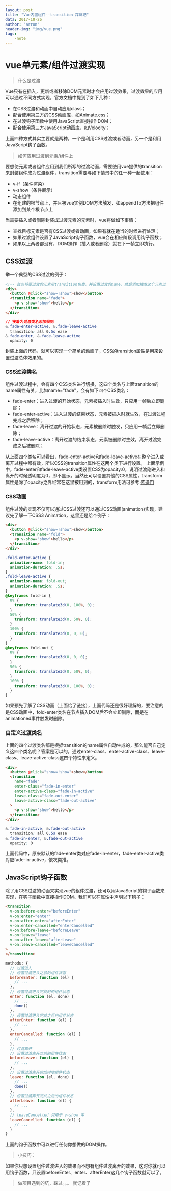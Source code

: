 ```yaml
---
layout: post
title: "Vue内置组件--transition 踩坑记"
data: 2017-10-26
author: "arron"
header-img: "img/vue.png"
tags: 
    -note
---
```

# **vue**单元素/组件过渡实现

> 什么是过渡

Vue只有在插入，更新或者移除DOM元素时才会应用过渡效果，过渡效果的应用可以通过不同方式实现，官方文档中提到了如下几种：

 - 在CSS过渡和动画中自动应用class；
 - 配合使用第三方的CSS动画库，如Animate.css；
 - 在过渡钩子函数中使用JavaScript直接操作DOM；
 - 配合使用第三方JavaScript动画库，如Velocity；

 上面四种方式其实主要就是两种，一个是利用CSS过渡或者动画，另一个是利用JavaScript钩子函数。

 > 如何应用过渡到元素/组件上

 要想使元素或者组件应用到我们所写的过渡动画，需要使用vue提供的transition来封装组件成为过渡组件，transition需要与如下情景中的任一种一起使用：
  - v-if（条件渲染）
  - v-show（条件展示）
  - 动态组件
  - 在组建的根节点上，并且被vue实例DOM方法触发，如appendTo方法把组件添加到某个根节点上

  当需要插入或者删除封装成过渡元素的元素时，vue将做如下事情：

  - 查找目标元素是否有CSS过渡或者动画，如果有就在适当的时候进行处理；
  - 如果过渡组件设置了JavaScript钩子函数，vue会在相应阶段调用钩子函数；
  - 如果以上两者都没有，DOM操作（插入或者删除）就在下一帧立即执行。

## CSS过渡
 
举一个典型的CSS过渡的例子：

``` html
<!-- 首先将要过渡的元素用transition包裹，并设置过渡的name，然后添加触发这个元素过渡的按钮（实际项目中不一定是按钮，任何能触发过渡组件的DOM操作的操作都可以） -->
<div>
  <button @click="show=!show">show</button>
  <transition name="fade">
    <p v-show="show">hello</p>
  </transition>
</div>

```

``` css
// 接着为过渡类名添加规则
&.fade-enter-active, &.fade-leave-active
  transition: all 0.5s ease     
&.fade-enter, &.fade-leave-active
  opacity: 0 

```
封装上面的代码，就可以实现一个简单的动画了，CSS的transition属性是用来设置过渡总体效果的。

### CSS过渡类名

组件过渡过程中，会有四个CSS类名进行切换，这四个类名与上面transition的name属性有关，比如name="fade"，会有如下四个CSS类名：

 - fade-enter：进入过渡的开始状态，元素被插入时生效，只应用一帧后立即删除；
 - fade-enter-active：进入过渡的结束状态，元素被插入时就生效，在过渡过程完成之后移除；
 - fade-leave：离开过渡的开始状态，元素被删除时触发，只应用一帧后立即删除；
 - fade-leave-active：离开过渡的结束状态，元素被删除时生效，离开过渡完成之后被删除；

 从上面四个类名可以看出，fade-enter-active和fade-leave-active在整个进入或离开过程中都有效，所以CSS的transition属性在这两个类下进行设置。 
上面示例中，fade-enter和fade-leave-active类设置CSS为opacity:0，说明过渡刚进入和离开的时候透明度为0，即不显示。当然还可以设置其他的CSS属性，transform属性是除了opacity之外经常在这里被用到的，transform用法可参考 [传送门]('http://www.w3school.com.cn/cssref/pr_transform.asp')

### CSS动画

组件过渡的实现不仅可以通过CSS过渡还可以通过CSS动画(animation)实现，建议先了解一下CSS3 Animation，这里还是给个例子：

``` html
<div>
  <button @click="show=!show">show</button>
  <transition name="fold">
    <p v-show="show">hello</p>
  </transition>
</div>
```
``` css
.fold-enter-active {
  animation-name: fold-in;
  animation-duration: .5s;
}
.fold-leave-active {
  animation-name: fold-out;
  animation-duration: .5s;
}
@keyframes fold-in {
  0% {
    transform: translate3d(0, 100%, 0);
  }
  50% {
    transform: translate3d(0, 50%, 0);
  }
  100% {
    transform: translate3d(0, 0, 0);
  }
}
@keyframes fold-out {
  0% {
    transform: translate3d(0, 0, 0);
  }
  50% {
    transform: translate3d(0, 50%, 0);
  }
  100% {
    transform: translate3d(0, 100%, 0);
  }
}
```
如果预先了解了CSS动画（上面给了链接），上面代码还是很好理解的，要注意的是CSS动画中，fold-enter类名在节点插入DOM后不会立即删除，而是在animationed事件触发时删除。

### 自定义过渡类名

上面的四个过渡类名都是根据transition的name属性自动生成的，那么能否自己定义这四个类名呢？答案是可以的，通过enter-class、enter-active-class、leave-class、leave-active-class这四个特性来定义。

``` html
<div>
  <button @click="show=!show">show</button>
  <transition 
    name="fade"
    enter-class="fade-in-enter"
    enter-active-class="fade-in-active"
    leave-class="fade-out-enter"
    leave-active-class="fade-out-active"
  >
    <p v-show="show">hello</p>
  </transition>
</div>
```
``` css
&.fade-in-active, &.fade-out-active
  transition: all 0.5s ease     
&.fade-in-enter, &.fade-out-active
  opacity: 0 
```
上面代码中，原来默认的fade-enter类对应fade-in-enter，fade-enter-active类对应fade-in-active，依次类推。

## JavaScript钩子函数

除了用CSS过渡的动画来实现vue的组件过渡，还可以用JavaScript的钩子函数来实现，在钩子函数中直接操作DOM。我们可以在属性中声明以下钩子：

``` html 
<transition
  v-on:before-enter="beforeEnter"
  v-on:enter="enter"
  v-on:after-enter="afterEnter"
  v-on:enter-cancelled="enterCancelled"
  v-on:before-leave="beforeLeave"
  v-on:leave="leave"
  v-on:after-leave="afterLeave"
  v-on:leave-cancelled="leaveCancelled"
>
</transition>
```
``` js
methods: {
  // 过渡进入
  // 设置过渡进入之前的组件状态
  beforeEnter: function (el) {
    // ...
  },
  // 设置过渡进入完成时的组件状态
  enter: function (el, done) {
    // ...
    done()
  },
  // 设置过渡进入完成之后的组件状态
  afterEnter: function (el) {
    // ...
  },
  enterCancelled: function (el) {
    // ...
  },
  // 过渡离开
  // 设置过渡离开之前的组件状态
  beforeLeave: function (el) {
    // ...
  },
  // 设置过渡离开完成时地组件状态
  leave: function (el, done) {
    // ...
    done()
  },
  // 设置过渡离开完成之后的组件状态
  afterLeave: function (el) {
    // ...
  },
  // leaveCancelled 只用于 v-show 中
  leaveCancelled: function (el) {
    // ...
  }
}
```
上面的钩子函数中可以进行任何你想做的DOM操作。


> 小技巧：

如果你只想设置组件过渡进入的效果而不想有组件过渡离开的效果，这时你就可以用钩子函数，只设置beforeEnter、enter、afterEnter这几个钩子函数就可以了。

> 做项目遇到的坑，踩过。。。 就记着了


